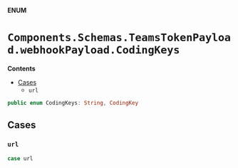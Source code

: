 **ENUM**

# `Components.Schemas.TeamsTokenPayload.webhookPayload.CodingKeys`

**Contents**

- [Cases](#cases)
  - `url`

```swift
public enum CodingKeys: String, CodingKey
```

## Cases
### `url`

```swift
case url
```

